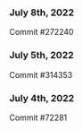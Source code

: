 ### July 8th, 2022

Commit #272240

### July 5th, 2022

Commit #314353


### July 4th, 2022

Commit #72281
